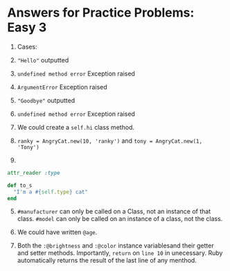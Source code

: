 # Answers for Practice Problems: Easy 3

1. Cases:
  1. `"Hello"` outputted
  2. `undefined method error` Exception raised
  3. `ArgumentError` Exception raised
  4. `"Goodbye"` outputted
  5. `undefined method error` Exception raised

2. We could create a `self.hi` class method.

3. `ranky = AngryCat.new(10, 'ranky')` and `tony = AngryCat.new(1, 'Tony')`

4. 
```ruby
attr_reader :type

def to_s
  "I'm a #{self.type} cat"
end
```

5. `#manufacturer` can only be called on a Class, not an instance of that class. `#model` can
  only be called on an instance of a class, not the class.

6. We could have written `@age`.

7. Both the `:@brightness` and `:@color` instance variablesand their getter and setter methods.
  Importantly, `return` on `line 10` in unecessary. Ruby automatically returns the result of the
  last line of any menthod.
